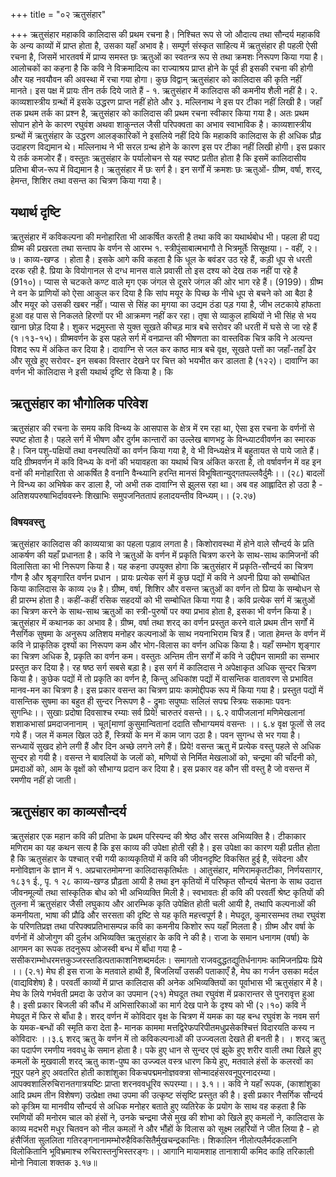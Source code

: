 +++
title = "०२ ऋतुसंहार"

+++
ऋतुसंहार महाकवि कालिदास की प्रथम रचना है। निश्चित रूप से जो औदात्य तथा सौन्दर्य महाकवि के अन्य काव्यों में प्राप्त होता है, उसका यहाँ अभाव है।
सम्पूर्ण संस्कृत साहित्य में ऋतुसंहार ही पहली ऐसी रचना है, जिसमें भारतवर्ष में प्राप्य समस्त छः ऋतुओं का स्वतन्त्र रूप से तथा क्रमशः निरूपण किया गया है। आलोचकों का कहना है कि कवि ने विक्रमादित्य का राज्याश्रय प्राप्त होने के पूर्व ही इसकी रचना की होगी और यह नवयौवन की अवस्था में रचा गया होगा।
कुछ विद्वान् ऋतुसंहार को कालिदास की कृति नहीं मानते। इस पक्ष में प्रायः तीन तर्क दिये जाते हैं - १. ऋतुसंहार में कालिदास की कमनीय शैली नहीं है। २. काव्यशास्त्रीय ग्रन्थों में इसके उद्धरण प्राप्त नहीं होते और ३. मल्लिनाथ ने इस पर टीका नहीं लिखी है। जहाँ तक प्रथम तर्क का प्रश्न है,
ऋतुसंहार को कालिदास की प्रथम रचना स्वीकार किया गया है। अतः प्रथम सोपान होने के कारण रघुवंश अथवा शाकुन्तल जैसी परिपक्वता का अभाव स्वाभाविक है। काव्यशास्त्रीय ग्रन्थों में ऋतुसंहार के उद्धरण आलङ्कारिकों ने इसलिये नहीं दिये कि महाकवि कालिदास के ही अधिक प्रौढ़ उदाहरण विद्यमान थे। मल्लिनाथ ने भी सरल ग्रन्थ होने के कारण इस पर टीका नहीं लिखी होगी। इस प्रकार ये तर्क कमजोर हैं। वस्तुतः ऋतुसंहार के पर्यालोचन से यह स्पष्ट प्रतीत होता है कि इसमें कालिदासीय प्रतिभा बीज-रूप में विद्यमान है।
ऋतुसंहार में छः सर्ग है। इन सर्गों में क्रमशः छः ऋतुओं- ग्रीष्म, वर्षा, शरद्, हेमन्त, शिशिर तथा वसन्त का चित्रण किया गया है।
## यथार्थ दृष्टि
ऋतुसंहार में कविकल्पना की मनोहारिता भी आकर्षित करती है तथा कवि का यथार्थबोध भी। पहला ही पद्य ग्रीष्म की प्रखरता तथा सन्ताप के वर्णन से आरम्भ
१. स्त्रीपुंसाबात्मभागौ ते भित्रमूर्तेः सिसूक्षया। - वहीं, २।७।
काव्य-खण्ड ।
होता है। इसके आगे कवि कहता है कि धूल के बवंडर उठ रहे हैं, कड़ी धूप से धरती दरक रही है. प्रिया के वियोगानल से दग्ध मानस वाले प्रवासी तो इस दश्य को देख तक नहीं पा रहे है (91१०)। प्यास से चटकते कण्ट वाले मृग एक जंगल से दूसरे जंगल की
ओर भाग रहे हैं। (9199)। ग्रीष्म ने वन के प्राणियों को ऐसा आकुल कर दिया है कि सांप मयूर के पिच्छ के नीचे धूप से बचने को आ बैठा है और मयूर को उसकी खबर नहीं। प्यास से सिंह का मृगया का उद्यम ठंडा पड़ गया है, जीभ लटकाये हांफता हुआ वह पास से निकलते हिरणों पर भी आक्रमण नहीं कर रहा। तृषा से व्याकुल हाथियों ने भी सिंह से भय खाना छोड़ दिया है। शुकर भद्रमुस्ता से युक्त सूखते कीचड़ मात्र बचे सरोवर की धरती में घसे से जा रहे हैं (१।१३-१५)। ग्रीष्मवर्णन के इस पहले सर्ग में वनप्रान्त की भीषणता का वास्तविक चित्र कवि ने अत्यन्त विशद रूप में अंकित कर दिया है। दावाग्नि से जल कर काष्ठ मात्र बचे वृक्ष, सूखते पत्तों का जहाँ-तहाँ ढेर और सूखे हुए सरोवर- इन सबका विस्तार देखने पर चित्त को भयभीत कर डालता है (१२२)। दावाग्नि का वर्णन भी कालिदास ने इसी यथार्थ दृष्टि से किया है। कि
## ऋतुसंहार का भौगोलिक परिवेश  
ऋतुसंहार की रचना के समय कवि विन्थ्य के आसपास के क्षेत्र में रम रहा था, ऐसा इस रचना के वर्णनों से स्पष्ट होता है। पहले सर्ग में भीषण और दुर्गम कान्तारों का उल्लेख बाणभट्ट के विन्ध्याटवीवर्णन का स्मारक है। जिन पशु-पक्षियों तथा वनस्पतियों का वर्णन किया गया है, वे भी विन्ध्यक्षेत्र में बहुतायत से पाये जाते हैं। यदि ग्रीष्मवर्णन में कवि विन्ध्य के वनों की भयावहता का यथार्थ चित्र अंकित करता है, तो वर्षावर्णन में वह इन वनों की मनोहारिता से आकर्षित है
वनानि वैन्थ्यानि हरन्ति मानसं
विभूषितान्युद्गतपल्लवैर्दुमैः।। (२८) बादलों ने विन्ध्य का अभिषेक कर डाला है, जो अभी तक दावाग्नि से झुलस रहा था। अब वह आह्लादित हो उठा है -
अतिशयपरुषाभिर्दाववस्नेः शिखाभिः
समुपजनिततापं हलादयन्तीव विन्ध्यम्।। (२.२७)
### विषयवस्तु
ऋतुसंहार कालिदास की काव्ययात्रा का पहला पड़ाव लगता है। किशोरावस्था में होने वाले सौन्दर्य के प्रति आकर्षण की यहाँ प्रधानता है। कवि ने ऋतुओं के वर्णन में प्रकृति चित्रण करने के साथ-साथ कामिजनों की विलासिता का भी निरूपण किया है। यह कहना उपयुक्त होगा कि ऋतुसंहार में प्रकृति-सौन्दर्य का चित्रण गौण है और श्रृङ्गारित वर्णन प्रधान । प्रायः प्रत्येक सर्ग में कुछ पद्यों में कवि ने अपनी प्रिया को सम्बोधित किया
कालिदास के काव्य
२७ है। ग्रीष्म, वर्षा, शिशिर और वसन्त ऋतुओं का वर्णन तो प्रिया के सम्बोधन से ही प्रारम्भ होता है। कहीं-कहीं रसिक सहदयों को भी सम्बोधित किया गया है। कवि प्रत्येक सर्ग में ऋतुओं का चित्रण करने के साथ-साथ ऋतुओं का स्त्री-पुरुषों पर क्या प्रभाव होता है, इसका भी वर्णन किया है। ऋतुसंहार में कथानक का अभाव है। ग्रीष्म, वर्षा तथा शरद् का वर्णन प्रस्तुत करने वाले प्रथम तीन सर्गों में नैसर्गिक सुषमा के अनुरूप अतिशय मनोहर कल्पनाओं के साथ नयनाभिराम चित्र हैं। जाता
हेमन्त के वर्णन में कवि ने प्राकृतिक दृश्यों का निरूपण कम और भोग-विलास का वर्णन अधिक किया है। यहाँ सम्भोग शृङ्गार का चित्रण अधिक है, प्रकृति का वर्णन कम। वस्तुतः अन्तिम तीन सर्गों में कवि ने उद्दीपन सामग्री का सम्भार प्रस्तुत कर दिया है।
रह षष्ठ सर्ग सबसे बड़ा है। इस सर्ग में कालिदास ने अपेक्षाकृत अधिक सुन्दर चित्रण किया है। कुछेक पद्यों में तो प्रकृति का वर्णन है, किन्तु अधिकांश पद्यों में वासन्तिक वातावरण से प्रभावित मानव-मन का चित्रण है। इस प्रकार वसन्त का चित्रण प्रायः कामोद्दीपक रूप में किया गया है। प्रस्तुत पद्यों में वासन्तिक सुषमा का बहुत ही सुन्दर निरूपण है -
द्रुमाः सपुष्पाः सलिलं सपद्म स्त्रियः सकामाः पवनः सुगन्धिः।। सुखाः प्रदोषा दिवसाश्च रम्याः सर्व प्रिये! चारुतरं वसन्ते।। ६.२ वापीजलानां मणिमेखलानां शशाकभासां प्रमदाजनानाम् ।
चूत[माणां कुसुमान्वितानां ददाति सौभाग्यमयं वसन्तः ।। ६.४ वृक्ष फूलों से लद गये हैं। जल में कमल खिल उठे हैं, स्त्रियों के मन में काम जाग उठा है। पवन सुगन्ध से भर गया है। सन्ध्यायें सुखद होने लगी हैं और दिन अच्छे लगने लगे हैं। प्रिये! वसन्त ऋतु में प्रत्येक वस्तु पहले से अधिक सुन्दर हो गयी है। वसन्त ने बावलियों के जलों को, मणियों से निर्मित मेखलाओं को, चन्द्रमा की चाँदनी को, प्रमदाओं को, आम के वृक्षों को सौभाग्य प्रदान कर दिया है। इस प्रकार वह कौन सी वस्तु है जो वसन्त में रमणीय नहीं हो जाती।
## ऋतुसंहार का काव्यसौन्दर्य
ऋतुसंहार एक महान कवि की प्रतिभा के प्रथम परिस्पन्द की श्रेष्ठ और सरस अभिव्यक्ति है। टीकाकार मणिराम का यह कथन सत्य है कि इस काव्य की उपेक्षा होती रही है। इस उपेक्षा का कारण यही प्रतीत होता है कि ऋतुसंहार के पश्चात् रची गयी काव्यकृतियों में कवि की जीवनदृष्टि विकसित हुई है, संवेदना और मनोविज्ञान के ज्ञान में
१. अप्रचारतमोमग्ना कालिदासकृतिर्थतः ।
आतुसंहार, मणिरामकृतटीका, निर्णयसागर, १८३१ ई., पृ. १
२८
काव्य-खण्ड
प्रौढ़ता आयी है तथा इन कृतियों में परिष्कृत सौन्दर्य चेतना के साथ उदात्त जीवनमूल्यों तथा सांस्कृतिक बोध को भी अभिव्यक्ति मिली है। स्वभावतः ही कवि की परवर्ती श्रेष्ट कृतियों की तुलना में ऋतुसंहार जैसी लघुकाय और आरम्भिक कृति उपेक्षित होती चली आयी है, तथापि कल्पनाओं की कमनीयता, भाषा की प्रौढि और सरसता की दृष्टि से यह कृति महत्त्वपूर्ण है। मेघदूत, कुमारसम्भव तथा रघुवंश के परिणतिप्रज्ञ तथा परिपक्वप्रतिभासम्पन्न कवि का कमनीय किशोर रूप यहाँ मिलता है। ग्रीष्म और वर्षा के वर्णनों में ओजोगुण की दुर्लभ अभिव्यक्ति ऋतुसंहार के कवि ने की है। राजा के समान धनागम (वर्षा) के आगमन का रूपक तदनुरूप ओजस्वी बन्ध में बाँधा गया है -
ससीकराम्भोधरमत्तकुञ्जरस्तडित्पताकाशनिशब्दमर्दलः।
समागतो राजवदुद्धतद्युतिर्धनागमः कामिजनप्रियः प्रिये ।। (२.१) मेघ ही इस राजा के मतवाले हाथी हैं, बिजलियाँ उसकी पताकाएँ है, मेघ का गर्जन उसका मर्दल (वाद्यविशेष) है।
परवर्ती काव्यों में प्राप्त कालिदास की अनेक अभिव्यक्तियों का पूर्वाभास भी ऋतुसंहार में है। मेघ के लिये गर्भवती प्रमदा के उरोज का उपमान (२१) मेघदूत तथा रघुवंश में प्रकारान्तर से पुनरावृत्त हुआ है। इसी प्रकार बिजली की कौंध में अभिसारिकाओं का मार्ग देख पाने के दृश्य को भी (२।१०) कवि ने मेघदूत में फिर से बाँधा है। शरद् वर्णन में कोविदार वृक्ष के चित्रण में यमक का यह बन्ध रघुवंश के नवम सर्ग के यमक-बन्धों की स्मृति करा देता है- मानक
काममा मत्तद्विरेफपरिपीतमधुप्रसेकश्चित्तं विदारयति कस्य न कोविदारः ।।३.६ शरद् ऋतु के वर्णन में तो कविकल्पनाओं की उज्ज्वलता देखते ही बनती है। । शरद् ऋतु का पदार्पण रमणीय नववधु के समान होता है। पके हुए धान से सुन्दर एवं झुके हुए शरीर वाली तथा खिले हुए कमलों के मुखवाली शरद् ऋतु काश-पुष्प का उज्ज्वल वस्त्र धारण किये हुए, मतवाले हंसों के कलरवों का नूपुर पहने हुए अवतरित होती
काशांशुका विकचपद्ममनोज्ञवक्त्रा सोन्मादहंसरवनूपुरनादरम्या।
आपक्वशालिरुचिरानतगात्रयष्टिः प्राप्ता शरनववधूरिव रूपरम्या।। ३.१।।
कवि ने यहाँ रूपक, (काशांशुका आदि प्रथम तीन विशेषण) उत्प्रेक्षा तथा उपमा की उत्कृष्ट संसृष्टि प्रस्तुत की है। इसी प्रकार नैसर्गिक सौन्दर्य को कृत्रिम या मानवीय सौन्दर्य से अधिक मनोहर बताते हुए व्यतिरेक के प्रयोग के साथ वह कहता है कि रमणियों की मनोरम चाल को हंसों ने, उनके चन्द्रमा जैसे मुख की शोभा को खिले हुए कमलों ने,
कालिदास के काव्य मदभरी मधुर चितवन को नील कमलों ने और भौंहों के विलास को सूक्ष्म लहरियों ने जीत लिया है -
हो हंसैर्जिता सुललिता गतिरङ्गनानामम्भोरुहैविकसितैर्मुखचन्द्रकान्तिः। शिकालिन नीलोत्पलैर्मदकलानि विलोकितानि भूविभ्रमाश्च रुचिरास्तनुभिस्तरङ्गः।। आगानि मायामशाह तानाशायी कमिद काहि तरिकाली मोनो निवाला शक्तक ३.१७॥
